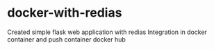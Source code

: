# docker-with-redias
Created simple flask web application with redias Integration in docker container and push container docker hub
